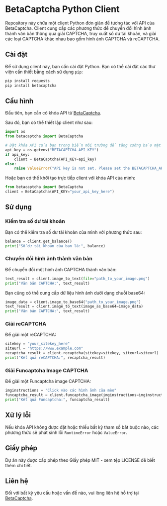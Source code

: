 
# BetaCaptcha Python Client

Repository này chứa một client Python đơn giản để tương tác với API của BetaCaptcha. Client cung cấp các phương thức để chuyển đổi hình ảnh thành văn bản thông qua giải CAPTCHA, truy xuất số dư tài khoản, và giải các loại CAPTCHA khác nhau bao gồm hình ảnh CAPTCHA và reCAPTCHA.

## Cài đặt

Để sử dụng client này, bạn cần cài đặt Python. Bạn có thể cài đặt các thư viện cần thiết bằng cách sử dụng `pip`:

```bash
pip install requests
pip install betacaptcha
```

## Cấu hình

Đầu tiên, bạn cần có khóa API từ [BetaCaptcha](https://betacaptcha.com).

Sau đó, bạn có thể thiết lập client như sau:

```python
import os
from betacaptcha import BetaCaptcha

# Đặt khóa API của bạn trong biến môi trường để tăng cường bảo mật
api_key = os.getenv("BETACAPTCHA_API_KEY")
if api_key:
    client = BetaCaptcha(API_KEY=api_key)
else:
    raise ValueError("API key is not set. Please set the BETACAPTCHA_API_KEY environment variable.")
```

Hoặc bạn có thể khởi tạo trực tiếp client với khóa API của mình:

```python
from betacaptcha import BetaCaptcha
client = BetaCaptcha(API_KEY="your_api_key_here")
```

## Sử dụng

### Kiểm tra số dư tài khoản

Bạn có thể kiểm tra số dư tài khoản của mình với phương thức sau:

```python
balance = client.get_balance()
print("Số dư tài khoản của bạn là:", balance)
```

### Chuyển đổi hình ảnh thành văn bản

Để chuyển đổi một hình ảnh CAPTCHA thành văn bản:

```python
text_result = client.image_to_text(file="path_to_your_image.png")
print("Văn bản CAPTCHA:", text_result)
```

Bạn cũng có thể cung cấp dữ liệu hình ảnh dưới dạng chuỗi base64:

```python
image_data = client.image_to_base64("path_to_your_image.png")
text_result = client.image_to_text(image_as_base64=image_data)
print("Văn bản CAPTCHA:", text_result)
```

### Giải reCAPTCHA

Để giải một reCAPTCHA:

```python
sitekey = "your_sitekey_here"
siteurl = "https://www.example.com"
recaptcha_result = client.recaptcha(sitekey=sitekey, siteurl=siteurl)
print("Kết quả reCAPTCHA:", recaptcha_result)
```

### Giải Funcaptcha Image CAPTCHA

Để giải một Funcaptcha image CAPTCHA:

```python
imginstructions = "Click vào các hình ảnh của mèo"
funcaptcha_result = client.funcaptcha_image(imginstructions=imginstructions, file="path_to_your_image.png")
print("Kết quả Funcaptcha:", funcaptcha_result)
```

## Xử lý lỗi

Nếu khóa API không được đặt hoặc thiếu bất kỳ tham số bắt buộc nào, các phương thức sẽ phát sinh lỗi `RuntimeError` hoặc `ValueError`.

## Giấy phép

Dự án này được cấp phép theo Giấy phép MIT - xem tệp LICENSE để biết thêm chi tiết.

## Liên hệ

Đối với bất kỳ yêu cầu hoặc vấn đề nào, vui lòng liên hệ hỗ trợ tại [BetaCaptcha](https://betacaptcha.com).

